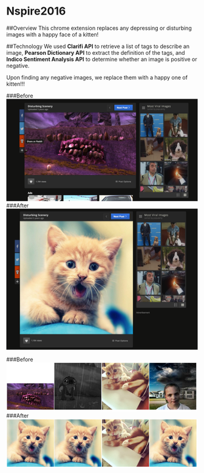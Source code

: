 # Nspire2016


##Overview
This chrome extension replaces any depressing or disturbing images with a happy face of a kitten!

##Technology
We used **Clarifi API** to retrieve a list of tags to describe an image, **Pearson Dictionary API** to extract the definition of the tags, and **Indico Sentiment Analysis API** to determine whether an image is positive or negative.

Upon finding any negative images, we replace them with a happy one of kitten!!!

###Before
![Before](before1.png)
###After
![After](after1.png)

###Before
![Before](before2.png)
###After
![After](after2.png)

